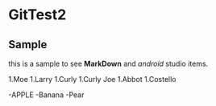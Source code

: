 # GitTest2

## Sample

this is a sample to see **MarkDown** and *android* studio items.

1.Moe
1.Larry
1.Curly
1.Curly Joe
1.Abbot
1.Costello

-APPLE
-Banana
-Pear
